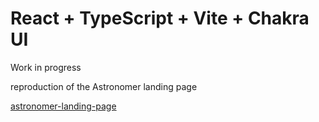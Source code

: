 <!-- @format -->

# React + TypeScript + Vite + Chakra UI

Work in progress

reproduction of the Astronomer landing page

[astronomer-landing-page](https://astronomer-landing-page.vercel.app/)
